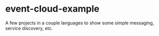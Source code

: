 # event-cloud-example
A few projects in a couple languages to show some simple messaging, service discovery, etc.
